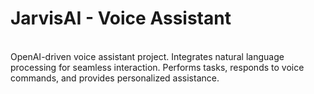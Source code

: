 # JarvisAI - Voice Assistant
<br/> 
OpenAI-driven voice assistant project. Integrates natural language processing for seamless interaction. Performs tasks, responds to voice commands, and provides personalized assistance.

